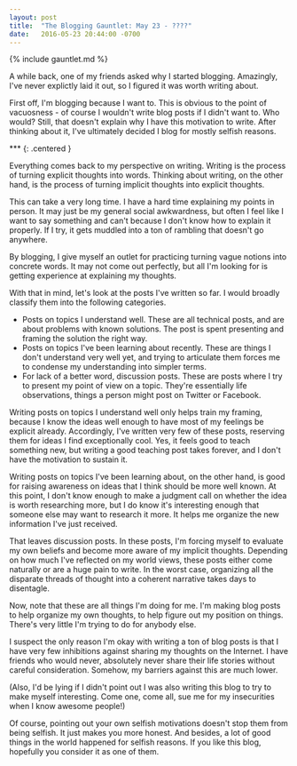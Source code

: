 ```yaml
---
layout: post
title:  "The Blogging Gauntlet: May 23 - ????"
date:   2016-05-23 20:44:00 -0700
---
```


{% include gauntlet.md %}

A while back, one of my friends asked why I started blogging.
Amazingly, I've never explictly laid it out, so I figured it
was worth writing about.

First off, I'm blogging because I want to. This is obvious to
the point of vacuosness - of course I wouldn't write blog posts
if I didn't want to. Who would?
Still, that doesn't explain why I have this motivation to write.
After thinking about it, I've ultimately decided I blog for mostly
selfish reasons.

\*\*\*
{: .centered }

Everything comes back to my perspective on writing. Writing is the process
of turning explicit thoughts into words. Thinking about writing, on the
other hand, is the process of turning implicit thoughts into
explicit thoughts.

This can take a very long time. I have a hard time explaining my points in
person. It may just be my general social awkwardness, but often I feel
like I want to say something and can't because I don't know how to explain
it properly. If I try, it gets muddled into a ton of rambling that doesn't
go anywhere.

By blogging, I give myself an outlet for practicing turning vague notions
into concrete words. It may not come out perfectly, but all I'm looking for
is getting experience at explaining my thoughts.

With that in mind, let's look at the posts I've written so far.
I would broadly classify them into the
following categories.

* Posts on topics I understand well. These are all technical posts, and are
about problems with known solutions. The post is spent presenting
and framing the solution the right way.
* Posts on topics I've been learning about recently. These are things
I don't understand very well yet, and trying to articulate them forces me
to condense my understanding into simpler terms.
* For lack of a better word, discussion posts. These are posts where
I try to present my point of view on a topic.
They're essentially life observations, things a person might post on Twitter
or Facebook.

Writing posts on topics I understand well only helps train my framing, because
I know the ideas well enough to have most of my feelings be explicit already.
Accordingly, I've written very few of these posts, reserving them for
ideas I find exceptionally cool. Yes, it feels good to teach something new,
but writing a good teaching post takes forever, and I don't have the motivation
to sustain it.

Writing posts on topics I've been learning about, on the other hand, is good
for raising awareness on ideas that I think should be more well known.
At this point, I don't know enough to make a judgment call on whether the idea
is worth researching more, but I do know it's interesting enough that someone
else may want to research it more. It helps me organize the new information
I've just received.

That leaves discussion posts. In these posts, I'm forcing
myself to evaluate my own beliefs and become more aware of my implicit thoughts.
Depending on how much I've reflected on my world views, these posts either come
naturally or are a huge pain to write.
In the worst case, organizing all the
disparate threads of thought into a coherent narrative takes days to disentagle.

Now, note that these are all things I'm doing for me. I'm making blog posts to
help organize my own thoughts, to help figure out my position on things.
There's very little I'm trying to do for anybody else.

I suspect the only reason I'm okay with writing a ton of blog posts is that I
have very few inhibitions against sharing my thoughts on the Internet. I have
friends who would never, absolutely never share their life stories without
careful consideration. Somehow, my barriers against this are much lower.

(Also, I'd be lying if I didn't point out I was also writing this blog to try to
make myself interesting. Come one, come all, sue me for my insecurities when
I know awesome people!)

Of course, pointing out your own selfish motivations doesn't stop them from
being selfish. It just makes you more honest. And besides, a lot of good
things in the world happened for selfish reasons. If you like this blog,
hopefully you consider it as one of them.
